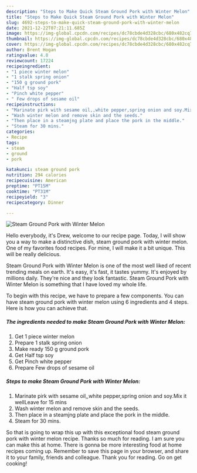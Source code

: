 ```yaml
---
description: "Steps to Make Quick Steam Ground Pork with Winter Melon"
title: "Steps to Make Quick Steam Ground Pork with Winter Melon"
slug: 4692-steps-to-make-quick-steam-ground-pork-with-winter-melon
date: 2021-12-22T07:21:11.685Z
image: https://img-global.cpcdn.com/recipes/dc78cbde4d328cbc/680x482cq70/steam-ground-pork-with-winter-melon-recipe-main-photo.jpg
thumbnail: https://img-global.cpcdn.com/recipes/dc78cbde4d328cbc/680x482cq70/steam-ground-pork-with-winter-melon-recipe-main-photo.jpg
cover: https://img-global.cpcdn.com/recipes/dc78cbde4d328cbc/680x482cq70/steam-ground-pork-with-winter-melon-recipe-main-photo.jpg
author: Brent Hogan
ratingvalue: 4.8
reviewcount: 17224
recipeingredient:
- "1 piece winter melon"
- "1 stalk spring onion"
- "150 g ground pork"
- "Half tsp soy"
- "Pinch white pepper"
- " Few drops of sesame oil"
recipeinstructions:
- "Marinate pirk with sesame oil,,white pepper,spring onion and soy.Mix it wellLeave for 15 mins"
- "Wash winter melon and remove skin and the seeds."
- "Then place in a steamjng plate and place the pork in the middle."
- "Steam for 30 mins."
categories:
- Recipe
tags:
- steam
- ground
- pork

katakunci: steam ground pork 
nutrition: 294 calories
recipecuisine: American
preptime: "PT15M"
cooktime: "PT31M"
recipeyield: "3"
recipecategory: Dinner

---
```



![Steam Ground Pork with Winter Melon](https://img-global.cpcdn.com/recipes/dc78cbde4d328cbc/680x482cq70/steam-ground-pork-with-winter-melon-recipe-main-photo.jpg)

Hello everybody, it's Drew, welcome to our recipe page. Today, I will show you a way to make a distinctive dish, steam ground pork with winter melon. One of my favorites food recipes. For mine, I will make it a bit unique. This will be really delicious.

Steam Ground Pork with Winter Melon is one of the most well liked of recent trending meals on earth. It's easy, it's fast, it tastes yummy. It's enjoyed by millions daily. They're nice and they look fantastic. Steam Ground Pork with Winter Melon is something that I have loved my whole life.




To begin with this recipe, we have to prepare a few components. You can have steam ground pork with winter melon using 6 ingredients and 4 steps. Here is how you can achieve that.

<!--inarticleads1-->

##### The ingredients needed to make Steam Ground Pork with Winter Melon:

1. Get 1 piece winter melon
1. Prepare 1 stalk spring onion
1. Make ready 150 g ground pork
1. Get Half tsp soy
1. Get Pinch white pepper
1. Prepare  Few drops of sesame oil




<!--inarticleads2-->

##### Steps to make Steam Ground Pork with Winter Melon:

1. Marinate pirk with sesame oil,,white pepper,spring onion and soy.Mix it wellLeave for 15 mins
1. Wash winter melon and remove skin and the seeds.
1. Then place in a steamjng plate and place the pork in the middle.
1. Steam for 30 mins.




So that is going to wrap this up with this exceptional food steam ground pork with winter melon recipe. Thanks so much for reading. I am sure you can make this at home. There is gonna be more interesting food at home recipes coming up. Remember to save this page in your browser, and share it to your family, friends and colleague. Thank you for reading. Go on get cooking!

